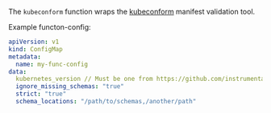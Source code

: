 The `kubeconform` function wraps the
[kubeconform](https://github.com/yannh/kubeconform) manifest
validation tool.

Example functon-config:

```yaml
apiVersion: v1
kind: ConfigMap
metadata:
  name: my-func-config
data:
  kubernetes_version // Must be one from https://github.com/instrumenta/kubernetes-json-schema without leading `v` e.g. `1.29.1`. Defaults to `master`
  ignore_missing_schemas: "true"
  strict: "true"
  schema_locations: "/path/to/schemas,/another/path"
```
